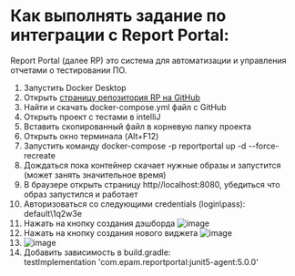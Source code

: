 # Как выполнять задание по интеграции с Report Portal:
Report Portal (далее RP) это система для автоматизации и управления отчетами о тестировании ПО.
1. Запустить Docker Desktop
2. Открыть [страницу репозитория RP на GitHub](https://github.com/reportportal/reportportal)
3. Найти и скачать docker-compose.yml файл с GitHub
4. Открыть проект c тестами в intelliJ
5. Вставить скопированный файл в корневую папку проекта
6. Открыть окно терминала (Alt+F12)
7. Запустить команду docker-compose -p reportportal up -d --force-recreate
8. Дождаться пока контейнер скачает нужные образы и запустится (может занять значительное время)
9. В браузере открыть страницу http//localhost:8080, убедиться что образ запустился и работает
10. Авторизоваться со следующими credentials (login\pass): default\1q2w3e
11. Нажать на кнопку создания дэшборда ![image](https://github.com/user-attachments/assets/466a3d5e-23e0-47e5-8294-f8a00acaf911)
12. Нажать на кнопку создания нового виджета ![image](https://github.com/user-attachments/assets/f842dae5-286b-4e86-96c1-766579c0e9d7)
13. ![image](https://github.com/user-attachments/assets/199fa8f6-af7c-476e-9d4b-7ee1d9bd76b1)
14. Добавить зависимость в build.gradle:     
testImplementation 'com.epam.reportportal:junit5-agent:5.0.0'




